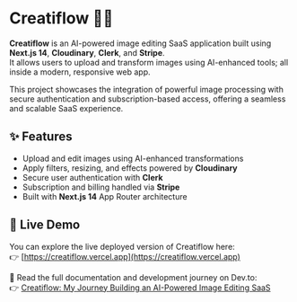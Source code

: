 # Creatiflow 🎨🚀

**Creatiflow** is an AI-powered image editing SaaS application built using **Next.js 14**, **Cloudinary**, **Clerk**, and **Stripe**.  
It allows users to upload and transform images using AI-enhanced tools; all inside a modern, responsive web app.

This project showcases the integration of powerful image processing with secure authentication and subscription-based access, offering a seamless and scalable SaaS experience.

## ✨ Features

- Upload and edit images using AI-enhanced transformations
- Apply filters, resizing, and effects powered by **Cloudinary**
- Secure user authentication with **Clerk**
- Subscription and billing handled via **Stripe**
- Built with **Next.js 14** App Router architecture

## 🚀 Live Demo

You can explore the live deployed version of Creatiflow here:  
👉 [https://creatiflow.vercel.app](https://creatiflow.vercel.app)

📖 Read the full documentation and development journey on Dev.to:  
👉 [Creatiflow: My Journey Building an AI-Powered Image Editing SaaS](https://dev.to/faarehahmed/creatiflow-my-journey-building-an-ai-powered-image-editing-saas-with-nextjs-14-cloudinary-and-2hln)
